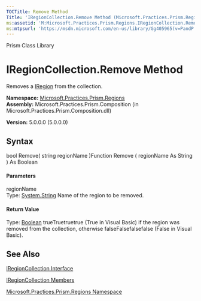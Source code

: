 ```yaml
---
TOCTitle: Remove Method
Title: 'IRegionCollection.Remove Method (Microsoft.Practices.Prism.Regions)'
ms:assetid: 'M:Microsoft.Practices.Prism.Regions.IRegionCollection.Remove(System.String)'
ms:mtpsurl: 'https://msdn.microsoft.com/en-us/library/Gg405965(v=PandP.50)'
---
```


Prism Class Library

IRegionCollection.Remove Method
===================================

Removes a [IRegion](https://msdn.microsoft.com/t:microsoft.practices.prism.regions.iregion) from the collection.

**Namespace:** [Microsoft.Practices.Prism.Regions](https://msdn.microsoft.com/n:microsoft.practices.prism.regions)
**Assembly:** Microsoft.Practices.Prism.Composition (in Microsoft.Practices.Prism.Composition.dll)

**Version:** 5.0.0.0 (5.0.0.0)

## Syntax


<span id="syntaxToggle"></span>bool Remove( string regionName )Function Remove ( regionName As String ) As Boolean
#### Parameters

regionName  
Type: [System.String](http://msdn2.microsoft.com/en-us/library/s1wwdcbf)
Name of the region to be removed.

#### Return Value

Type: [Boolean](http://msdn2.microsoft.com/en-us/library/a28wyd50)
trueTruetruetrue (True in Visual Basic) if the region was removed from the collection, otherwise falseFalsefalsefalse (False in Visual Basic).

See Also
--------


[IRegionCollection Interface](https://msdn.microsoft.com/t:microsoft.practices.prism.regions.iregioncollection)

[IRegionCollection Members](https://msdn.microsoft.com/allmembers.t:microsoft.practices.prism.regions.iregioncollection)

[Microsoft.Practices.Prism.Regions Namespace](https://msdn.microsoft.com/n:microsoft.practices.prism.regions)
